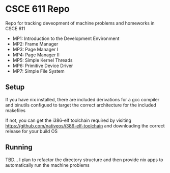 # CSCE 611 Repo

Repo for tracking deveopment of machine problems and homeworks in CSCE 611

* MP1: Introduction to the Development Environment
* MP2: Frame Manager
* MP3: Page Manager I
* MP4: Page Manager II
* MP5: Simple Kernel Threads
* MP6: Primitive Device Driver
* MP7: Simple File System

## Setup
If you have nix installed, there are included derivations for a gcc compiler and binutils configued to target the correct architecture for the included makefiles

If not, you can get the i386-elf toolchain required by visiting https://github.com/nativeos/i386-elf-toolchain and downloading the correct release for your build OS

## Running
TBD... I plan to refactor the directory structure and then provide nix apps to automatically run the machine problems